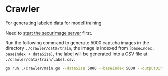 # Crawler

For generating labeled data for model training.

Need to [start the securimage server](https://github.com/justin0u0/NTHU-OAuth-Decaptcha/tree/master/securimage) first.

Run the following command to generate 5000 captcha images in the directory `./crawler/data/train`,
the image is indexed from `[baseIndex, baseIndex + dataSize)`,
the label will be generated into a CSV file at `./crawler/data/train/label.csv`.

```bash
go run ./crawler/main.go --dataSize 5000 --baseIndex 5000 --outputDir ./crawler/data/train
```
